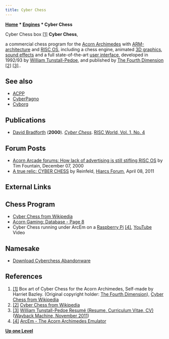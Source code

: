```yaml
---
title: Cyber Chess
---
```

**[Home](Home "Home") * [Engines](Engines "Engines") * Cyber Chess**

[](http://en.wikipedia.org/wiki/File:Cyber_Chess_box_front.jpg) Cyber Chess box <a id="cite-note-1" href="#cite-ref-1">[1]</a>
**Cyber Chess**,

a commercial chess program for the [Acorn Archimedes](Acorn_Archimedes "Acorn Archimedes") with [ARM-architecture](https://en.wikipedia.org/wiki/List_of_ARM_microarchitectures) and [RISC OS](https://en.wikipedia.org/wiki/RISC_OS), including a chess engine, animated [3D graphics](3D_Graphics_Board "3D Graphics Board"), [sound effects](https://en.wikipedia.org/wiki/Sound_effect) and a full state-of-the-art [user interface](GUI "GUI"), developed in 1992/93 by [William Tunstall-Pedoe](William_Tunstall-Pedoe "William Tunstall-Pedoe"), and published by [The Fourth Dimension](https://en.wikipedia.org/wiki/The_Fourth_Dimension_%28company%29) <a id="cite-note-2" href="#cite-ref-2">[2]</a> <a id="cite-note-3" href="#cite-ref-3">[3]</a>..

## See also

- [ACPP](ACPP "ACPP")
- [CyberPagno](CyberPagno "CyberPagno")
- [Cyborg](Cyborg "Cyborg")

## Publications

- [David Bradforth](https://twitter.com/davidbradforth) (**2000**). *[Cyber Chess](http://www.apdl.org.uk/riscworld/volumes/volume1/issue4/chess/index.htm)*. [RISC World, Vol. 1, No. 4](http://www.apdl.org.uk/riscworld/volumes/volume1/issue4/index.htm)

## Forum Posts

- [Acorn Arcade forums: How lack of advertising is still stifling RISC OS](https://www.acornarcade.com/articles/How_lack_of_advertising_is_still_stifling_RISC_OS/index866.html) by Tim Fountain, December 07, 2000
- [A true relic: CYBER CHESS](http://hiarcs.net/forums/viewtopic.php?t=4111&sid=6ced652c6a829ddb9bfb2ae82b147f87) by Reinfeld, [Hiarcs Forum](Computer_Chess_Forums "Computer Chess Forums"), April 08, 2011

## External Links

## Chess Program

- [Cyber Chess from Wikipedia](https://en.wikipedia.org/wiki/Cyber_Chess)
- [Acorn Gaming: Database - Page 8](http://www.acorn-gaming.org.uk/index.php3?p=Database/DB8)
- Cyber Chess running under ArcEm on a [Raspberry Pi](Raspberry_Pi "Raspberry Pi") <a id="cite-note-4" href="#cite-ref-4">[4]</a>, [YouTube](https://en.wikipedia.org/wiki/YouTube) Video

## Namesake

- [Download Cyberchess Abandonware](https://www.myabandonware.com/game/cyberchess-1kl)

## References

1. <a id="cite-ref-1" href="#cite-note-1">[1]</a> Box art of Cyber Chess for the Acorn Archimedes, Self-made by Harriet Bazley. (Original copyright holder: [The Fourth Dimension](<https://en.wikipedia.org/wiki/The_Fourth_Dimension_(company)>)), [Cyber Chess from Wikipedia](https://en.wikipedia.org/wiki/Cyber_Chess)
1. <a id="cite-ref-2" href="#cite-note-2">[2]</a> [Cyber Chess from Wikipedia](https://en.wikipedia.org/wiki/Cyber_Chess)
1. <a id="cite-ref-3" href="#cite-note-3">[3]</a> [William Tunstall-Pedoe Resumé (Resume, Curriculum Vitae, CV)](https://web.archive.org/web/20111114223548/http://www.williamtp.com/cv.html) ([Wayback Machine, November 2011](https://en.wikipedia.org/wiki/Wayback_Machine))
1. <a id="cite-ref-4" href="#cite-note-4">[4]</a> [ArcEm - The Acorn Archimedes Emulator](http://arcem.sourceforge.net/)

**[Up one Level](Engines "Engines")**

